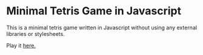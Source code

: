 Minimal Tetris Game in Javascript
==================================

This is a minimal tetris game written in Javascript without using any external libraries or stylesheets.

Play it [here.](https://bihanviranga.github.io/tetris-minimal-js)
